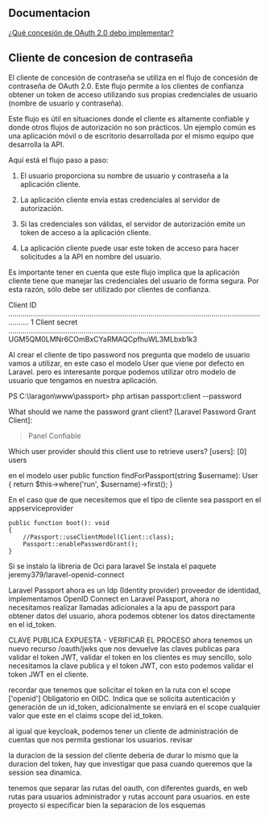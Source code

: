 ## Documentacion
[¿Qué concesión de OAuth 2.0 debo implementar?](    https://documenter.getpostman.com/view/10808729/SzS8rjbc?version=latest)

## Cliente de concesion de contraseña

El cliente de concesión de contraseña se utiliza en el flujo de concesión de contraseña de OAuth 2.0. Este flujo permite a los clientes de confianza obtener un token de acceso utilizando sus propias credenciales de usuario (nombre de usuario y contraseña).

Este flujo es útil en situaciones donde el cliente es altamente confiable y donde otros flujos de autorización no son prácticos. Un ejemplo común es una aplicación móvil o de escritorio desarrollada por el mismo equipo que desarrolla la API.

Aquí está el flujo paso a paso:

1. El usuario proporciona su nombre de usuario y contraseña a la aplicación cliente.

2. La aplicación cliente envía estas credenciales al servidor de autorización.

3. Si las credenciales son válidas, el servidor de autorización emite un token de acceso a la aplicación cliente.

4. La aplicación cliente puede usar este token de acceso para hacer solicitudes a la API en nombre del usuario.

Es importante tener en cuenta que este flujo implica que la aplicación cliente tiene que manejar las credenciales del usuario de forma segura. Por esta razón, sólo debe ser utilizado por clientes de confianza.


  Client ID ...................................................................................................................................... 1
  Client secret ........................................................................................... UGM5QM0LMNr6COmBxCYaRMAQCpfhuWL3MLbxb1k3

Al crear el cliente de tipo password nos pregunta que modelo de usuario vamos a utilizar, en este caso el modelo User que viene por defecto en Laravel.
pero es interesante porque podemos utilizar otro modelo de usuario que tengamos en nuestra aplicación.

  PS C:\laragon\www\passport> php artisan passport:client --password

 What should we name the password grant client? [Laravel Password Grant Client]:
 > Panel Confiable

 Which user provider should this client use to retrieve users? [users]:
  [0] users
 >


en el modelo user
     public function findForPassport(string $username): User
    {
        return $this->where('run', $username)->first();
    }


En el caso que de que necesitemos que el tipo de cliente sea passport en el appserviceprovider

    public function boot(): void
    {
        //Passport::useClientModel(Client::class);
        Passport::enablePasswordGrant();
    }


Si se instalo la libreria de Oci para laravel
Se instala el paquete jeremy379/laravel-openid-connect


Laravel Passport ahora es un Idp (Identity provider) proveedor de identidad, implementamos OpenID Connect en Laravel Passport, ahora no necesitamos realizar llamadas adicionales a la apu de passport para obtener datos del usuario, ahora podemos obtener los datos directamente en el id_token.

CLAVE PUBLICA EXPUESTA - VERIFICAR EL PROCESO
ahora tenemos un nuevo recurso /oauth/jwks que nos devuelve las claves publicas para validar el token JWT, validar el token en los clientes es muy sencillo, solo necesitamos la clave publica y el token JWT, con esto podemos validar el token JWT en el cliente.


recordar que tenemos que solicitar el token en la ruta con el scope ['openid']	Obligatorio en OIDC. Indica que se solicita autenticación y generación de un id_token, adicionalmente se enviará en el scope cualquier valor que este en el claims scope del id_token.

al igual que keycloak, podemos tener un cliente de administración de cuentas que nos permita gestionar los usuarios. revisar

la duracion de la session del cliente deberia de durar lo mismo que la duracion del token, hay que investigar que pasa cuando queremos que la session sea dinamica.

tenemos que separar las rutas del oauth, con diferentes guards, en web rutas para usuarios administrador y rutas account para usuarios.
en este proyecto si especificar bien la separacion de los esquemas 